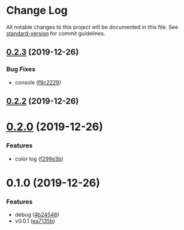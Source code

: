 # Change Log

All notable changes to this project will be documented in this file. See [standard-version](https://github.com/conventional-changelog/standard-version) for commit guidelines.

<a name="0.2.3"></a>

## [0.2.3](https://github.com/jincdream/kebab-case/compare/v0.2.2...v0.2.3) (2019-12-26)

### Bug Fixes

- console ([f9c2229](https://github.com/jincdream/kebab-case/commit/f9c2229))

<a name="0.2.2"></a>

## [0.2.2](https://github.com/jincdream/kebab-case/compare/v0.2.0...v0.2.2) (2019-12-26)

<a name="0.2.0"></a>

# [0.2.0](https://github.com/jincdream/kebab-case/compare/v0.1.0...v0.2.0) (2019-12-26)

### Features

- color log ([f299e3b](https://github.com/jincdream/kebab-case/commit/f299e3b))

<a name="0.1.0"></a>

# 0.1.0 (2019-12-26)

### Features

- debug ([4b24548](https://github.com/jincdream/kebab-case/commit/4b24548))
- v0.0.1 ([ea7135b](https://github.com/jincdream/kebab-case/commit/ea7135b))
